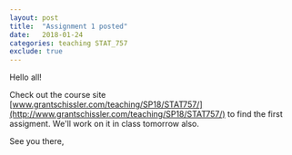```yaml
---
layout: post
title:  "Assignment 1 posted"
date:   2018-01-24
categories: teaching STAT_757
exclude: true
---
```


Hello all!

Check out the course site [www.grantschissler.com/teaching/SP18/STAT757/](http://www.grantschissler.com/teaching/SP18/STAT757/) to find the first assigment. We'll work on it in class tomorrow also.

See you there,
